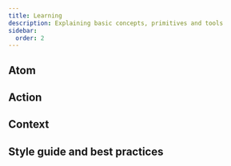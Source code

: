 ```yaml
---
title: Learning
description: Explaining basic concepts, primitives and tools 
sidebar: 
  order: 2
---
```


Atom
---

Action
---

Context
---

Style guide and best practices
---
